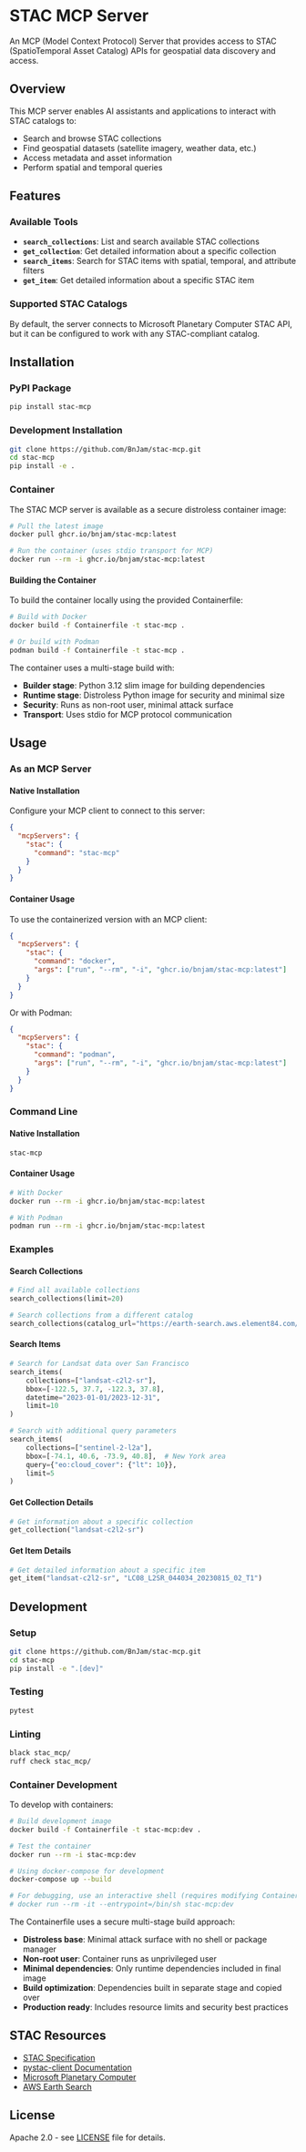 # STAC MCP Server

An MCP (Model Context Protocol) Server that provides access to STAC (SpatioTemporal Asset Catalog) APIs for geospatial data discovery and access.

## Overview

This MCP server enables AI assistants and applications to interact with STAC catalogs to:
- Search and browse STAC collections
- Find geospatial datasets (satellite imagery, weather data, etc.)
- Access metadata and asset information
- Perform spatial and temporal queries

## Features

### Available Tools

- **`search_collections`**: List and search available STAC collections
- **`get_collection`**: Get detailed information about a specific collection
- **`search_items`**: Search for STAC items with spatial, temporal, and attribute filters
- **`get_item`**: Get detailed information about a specific STAC item

### Supported STAC Catalogs

By default, the server connects to Microsoft Planetary Computer STAC API, but it can be configured to work with any STAC-compliant catalog.

## Installation

### PyPI Package

```bash
pip install stac-mcp
```

### Development Installation

```bash
git clone https://github.com/BnJam/stac-mcp.git
cd stac-mcp
pip install -e .
```

### Container

The STAC MCP server is available as a secure distroless container image:

```bash
# Pull the latest image
docker pull ghcr.io/bnjam/stac-mcp:latest

# Run the container (uses stdio transport for MCP)
docker run --rm -i ghcr.io/bnjam/stac-mcp:latest
```

#### Building the Container

To build the container locally using the provided Containerfile:

```bash
# Build with Docker
docker build -f Containerfile -t stac-mcp .

# Or build with Podman  
podman build -f Containerfile -t stac-mcp .
```

The container uses a multi-stage build with:
- **Builder stage**: Python 3.12 slim image for building dependencies
- **Runtime stage**: Distroless Python image for security and minimal size
- **Security**: Runs as non-root user, minimal attack surface
- **Transport**: Uses stdio for MCP protocol communication

## Usage

### As an MCP Server

#### Native Installation

Configure your MCP client to connect to this server:

```json
{
  "mcpServers": {
    "stac": {
      "command": "stac-mcp"
    }
  }
}
```

#### Container Usage

To use the containerized version with an MCP client:

```json
{
  "mcpServers": {
    "stac": {
      "command": "docker",
      "args": ["run", "--rm", "-i", "ghcr.io/bnjam/stac-mcp:latest"]
    }
  }
}
```

Or with Podman:

```json
{
  "mcpServers": {
    "stac": {
      "command": "podman", 
      "args": ["run", "--rm", "-i", "ghcr.io/bnjam/stac-mcp:latest"]
    }
  }
}
```

### Command Line

#### Native Installation

```bash
stac-mcp
```

#### Container Usage

```bash
# With Docker
docker run --rm -i ghcr.io/bnjam/stac-mcp:latest

# With Podman
podman run --rm -i ghcr.io/bnjam/stac-mcp:latest
```

### Examples

#### Search Collections
```python
# Find all available collections
search_collections(limit=20)

# Search collections from a different catalog
search_collections(catalog_url="https://earth-search.aws.element84.com/v1", limit=10)
```

#### Search Items
```python
# Search for Landsat data over San Francisco
search_items(
    collections=["landsat-c2l2-sr"],
    bbox=[-122.5, 37.7, -122.3, 37.8],
    datetime="2023-01-01/2023-12-31",
    limit=10
)

# Search with additional query parameters
search_items(
    collections=["sentinel-2-l2a"],
    bbox=[-74.1, 40.6, -73.9, 40.8],  # New York area
    query={"eo:cloud_cover": {"lt": 10}},
    limit=5
)
```

#### Get Collection Details
```python
# Get information about a specific collection
get_collection("landsat-c2l2-sr")
```

#### Get Item Details
```python
# Get detailed information about a specific item
get_item("landsat-c2l2-sr", "LC08_L2SR_044034_20230815_02_T1")
```

## Development

### Setup

```bash
git clone https://github.com/BnJam/stac-mcp.git
cd stac-mcp
pip install -e ".[dev]"
```

### Testing

```bash
pytest
```

### Linting

```bash
black stac_mcp/
ruff check stac_mcp/
```

### Container Development

To develop with containers:

```bash
# Build development image
docker build -f Containerfile -t stac-mcp:dev .

# Test the container
docker run --rm -i stac-mcp:dev

# Using docker-compose for development
docker-compose up --build

# For debugging, use an interactive shell (requires modifying Containerfile)
# docker run --rm -it --entrypoint=/bin/sh stac-mcp:dev
```

The Containerfile uses a secure multi-stage build approach:
- **Distroless base**: Minimal attack surface with no shell or package manager
- **Non-root user**: Container runs as unprivileged user
- **Minimal dependencies**: Only runtime dependencies included in final image
- **Build optimization**: Dependencies built in separate stage and copied over
- **Production ready**: Includes resource limits and security best practices

## STAC Resources

- [STAC Specification](https://stacspec.org/)
- [pystac-client Documentation](https://pystac-client.readthedocs.io/)
- [Microsoft Planetary Computer](https://planetarycomputer.microsoft.com/)
- [AWS Earth Search](https://earth-search.aws.element84.com/v1)

## License

Apache 2.0 - see [LICENSE](LICENSE) file for details.